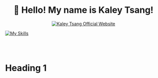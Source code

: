 <h1 align="center">👋 Hello! My name is Kaley Tsang! </h2>

<p align="center">
  <a href="https://kaleytsang.ca">
  <img alt="Kaley Tsang Official Website" title="Kaley Tsang Official Website" src= "https://github.githubassets.com/images/icons/emoji/unicode/1f310.png?v8"
  </a>

[![My Skills](https://skills.thijs.gg/icons?i=html,css,javascript,nodejs,react,figma&theme=dark)](https://skills.thijs.gg)

  
  
  
  <br><br>
</p>


<!--
**Kaley Tsang** is a ✨ _special_ ✨ repository because its `README.md` (this file) appears on your GitHub profile.

Here are some ideas to get you started:

- 🔭 I’m currently working on ...
- 🌱 I’m currently learning ...
- 👯 I’m looking to collaborate on ...
- 🤔 I’m looking for help with ...
- 💬 Ask me about ...
- 📫 How to reach me: ...
- 😄 Pronouns: ...
- ⚡ Fun fact: ...
-->

# Heading 1


